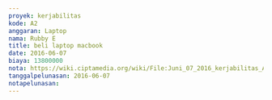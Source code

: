 ```yaml
---
proyek: kerjabilitas
kode: A2
anggaran: Laptop
nama: Rubby E
title: beli laptop macbook
date: 2016-06-07
biaya: 13800000
nota: https://wiki.ciptamedia.org/wiki/File:Juni_07_2016_kerjabilitas_A2_beli_macbook_rubby.jpg
tanggalpelunasan: 2016-06-07
notapelunasan:
---
```

